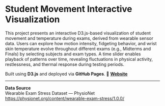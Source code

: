 # Student Movement Interactive Visualization


This project presents an interactive D3.js-based visualization of student movement and temperature during exams, derived from wearable sensor data. Users can explore how motion intensity, fidgeting behavior, and wrist skin temperature evolve throughout different exams (e.g., Midterms and Finals) by selecting subjects and exam types. A time slider enables playback of patterns over time, revealing fluctuations in physical activity, restlessness, and thermal response during testing periods.

Built using **D3.js** and deployed via **GitHub Pages**.
🔗 **[Website](https://turkialrasheed.github.io/student-movement-interactive-vis/)**

---

**Data Source**  
Wearable Exam Stress Dataset — PhysioNet  
https://physionet.org/content/wearable-exam-stress/1.0.0/

